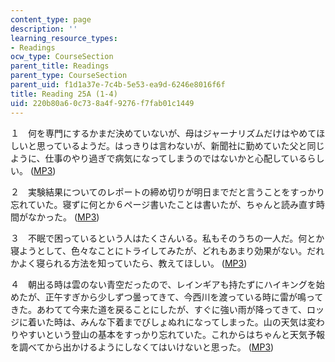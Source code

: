 ```yaml
---
content_type: page
description: ''
learning_resource_types:
- Readings
ocw_type: CourseSection
parent_title: Readings
parent_type: CourseSection
parent_uid: f1d1a37e-7c4b-5e53-ea9d-6246e8016f6f
title: Reading 25A (1-4)
uid: 220b80a6-0c73-8a4f-9276-f7fab01c1449
---
```


１　何を専門にするかまだ決めていないが、母はジャーナリズムだけはやめてほしいと思っているようだ。はっきりは言わないが、新聞社に勤めていた父と同じように、仕事のやり過ぎで病気になってしまうのではないかと心配しているらしい。 ([MP3](/ans7870/21f/21f.505/f05/audio/Lesson25A-1.mp3))

２　実験結果についてのレポートの締め切りが明日までだと言うことをすっかり忘れていた。寝ずに何とか６ページ書いたことは書いたが、ちゃんと読み直す時間がなかった。 ([MP3](/ans7870/21f/21f.505/f05/audio/Lesson25A-2.mp3))

３　不眠で困っているという人はたくさんいる。私もそのうちの一人だ。何とか寝ようとして、色々なことにトライしてみたが、どれもあまり効果がない。だれかよく寝られる方法を知っていたら、教えてほしい。 ([MP3](/ans7870/21f/21f.505/f05/audio/Lesson25A-3.mp3))

４　朝出る時は雲のない青空だったので、レインギアも持たずにハイキングを始めたが、正午すぎから少しずつ曇ってきて、今西川を渡っている時に雷が鳴ってきた。あわてて今来た道を戻ることにしたが、すぐに強い雨が降ってきて、ロッジに着いた時は、みんな下着までびしょぬれになってしまった。山の天気は変わ りやすいという登山の基本をすっかり忘れていた。これからはちゃんと天気予報を調べてから出かけるようにしなくてはいけないと思った。 ([MP3](/ans7870/21f/21f.505/f05/audio/Lesson25A-4.mp3))